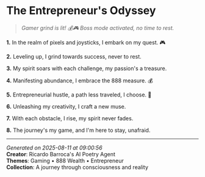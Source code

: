 # The Entrepreneur's Odyssey

> *Gamer grind is lit! 💰🎮 Boss mode activated, no time to rest.*

**1.** In the realm of pixels and joysticks, I embark on my quest. 🎮


**2.** Leveling up, I grind towards success, never to rest.


**3.** My spirit soars with each challenge, my passion's a treasure.


**4.** Manifesting abundance, I embrace the 888 measure. 💰


**5.** Entrepreneurial hustle, a path less traveled, I choose. 💼


**6.** Unleashing my creativity, I craft a new muse.


**7.** With each obstacle, I rise, my spirit never fades.


**8.** The journey's my game, and I'm here to stay, unafraid.



---

*Generated on 2025-08-11 at 09:00:56*  
**Creator**: Ricardo Barroca's AI Poetry Agent  
**Themes**: Gaming • 888 Wealth • Entrepreneur  
**Collection**: A journey through consciousness and reality